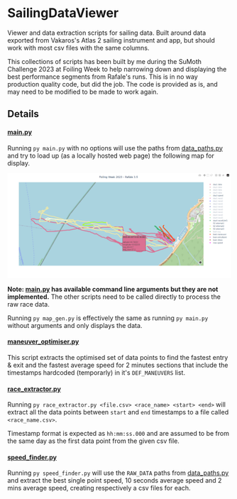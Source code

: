 # SailingDataViewer
Viewer and data extraction scripts for sailing data. Built around data exported from Vakaros's Atlas 2 sailing instrument and app, but should work with most csv files with the same columns.

This collections of scripts has been built by me during the SuMoth Challenge 2023 at Foiling Week to help narrowing down and displaying the best performance segments from Rafale's runs. This is in no way production quality code, but did the job. The code is provided as is, and may need to be modified to be made to work again.

## Details
#### [main.py](main.py)

Running `py main.py` with no options will use the paths from [data_paths.py](data_paths.py) and try to load up (as a locally hosted web page) the following map for display. 

![Exemple display](image.png)

**Note: [main.py](main.py) has available command line arguments but they are not implemented.** The other scripts need to be called directly to process the raw race data.

Running `py map_gen.py` is effectively the same as running `py main.py` without arguments and only displays the data.

#### [maneuver_optimiser.py](maneuver_optimiser.py) 

This script extracts the optimised set of data points to find the fastest entry & exit and the fastest average speed for 2 minutes sections that include the timestamps hardcoded (temporarly) in it's `DEF_MANEUVERS` list.

#### [race_extractor.py](race_extractor.py)

Running `py race_extractor.py <file.csv> <race_name> <start> <end>` will extract all the data points between `start` and `end` timestamps to a file called `<race_name.csv>`.

Timestamp format is expected as `hh:mm:ss.000` and are assumed to be from the same day as the first data point from the given csv file.

#### [speed_finder.py](speed_finder.py)

Running `py speed_finder.py` will use the `RAW_DATA` paths from [data_paths.py](data_paths.py) and extract the best single point speed, 10 seconds average speed and 2 mins average speed, creating respectively a csv files for each.
